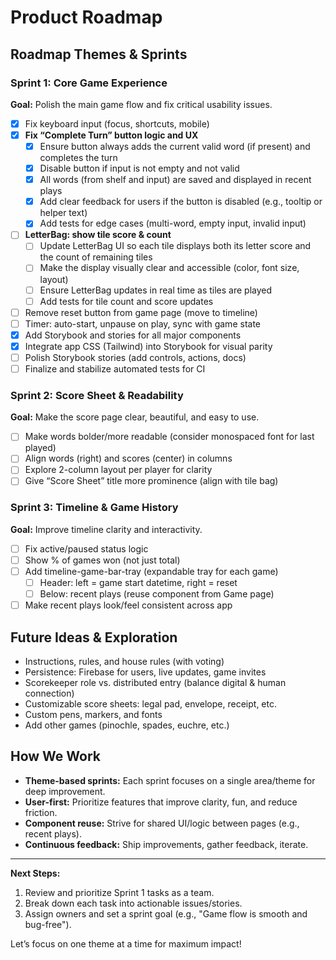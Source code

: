 # Product Roadmap

## Roadmap Themes & Sprints

### Sprint 1: Core Game Experience
**Goal:** Polish the main game flow and fix critical usability issues.
- [x] Fix keyboard input (focus, shortcuts, mobile)
- [x] **Fix “Complete Turn” button logic and UX**
    - [x] Ensure button always adds the current valid word (if present) and completes the turn
    - [x] Disable button if input is not empty and not valid
    - [x] All words (from shelf and input) are saved and displayed in recent plays
    - [x] Add clear feedback for users if the button is disabled (e.g., tooltip or helper text)
    - [x] Add tests for edge cases (multi-word, empty input, invalid input)
- [ ] **LetterBag: show tile score & count**
    - [ ] Update LetterBag UI so each tile displays both its letter score and the count of remaining tiles
    - [ ] Make the display visually clear and accessible (color, font size, layout)
    - [ ] Ensure LetterBag updates in real time as tiles are played
    - [ ] Add tests for tile count and score updates
- [ ] Remove reset button from game page (move to timeline)
- [ ] Timer: auto-start, unpause on play, sync with game state
- [x] Add Storybook and stories for all major components
- [x] Integrate app CSS (Tailwind) into Storybook for visual parity
- [ ] Polish Storybook stories (add controls, actions, docs)
- [ ] Finalize and stabilize automated tests for CI

### Sprint 2: Score Sheet & Readability
**Goal:** Make the score page clear, beautiful, and easy to use.
- [ ] Make words bolder/more readable (consider monospaced font for last played)
- [ ] Align words (right) and scores (center) in columns
- [ ] Explore 2-column layout per player for clarity
- [ ] Give “Score Sheet” title more prominence (align with tile bag)

### Sprint 3: Timeline & Game History
**Goal:** Improve timeline clarity and interactivity.
- [ ] Fix active/paused status logic
- [ ] Show % of games won (not just total)
- [ ] Add timeline-game-bar-tray (expandable tray for each game)
    - [ ] Header: left = game start datetime, right = reset
    - [ ] Below: recent plays (reuse component from Game page)
- [ ] Make recent plays look/feel consistent across app

## Future Ideas & Exploration
- Instructions, rules, and house rules (with voting)
- Persistence: Firebase for users, live updates, game invites
- Scorekeeper role vs. distributed entry (balance digital & human connection)
- Customizable score sheets: legal pad, envelope, receipt, etc.
- Custom pens, markers, and fonts
- Add other games (pinochle, spades, euchre, etc.)

## How We Work
- **Theme-based sprints:** Each sprint focuses on a single area/theme for deep improvement.
- **User-first:** Prioritize features that improve clarity, fun, and reduce friction.
- **Component reuse:** Strive for shared UI/logic between pages (e.g., recent plays).
- **Continuous feedback:** Ship improvements, gather feedback, iterate.

---

**Next Steps:**
1. Review and prioritize Sprint 1 tasks as a team.
2. Break down each task into actionable issues/stories.
3. Assign owners and set a sprint goal (e.g., "Game flow is smooth and bug-free").

Let’s focus on one theme at a time for maximum impact!
